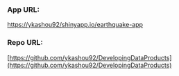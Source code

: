 ### App URL:  
[https://ykashou92/shinyapp.io/earthquake-app](https://ykashou92/shinyapp.io/earthquake-app)  
  
### Repo URL:  
[https://github.com/ykashou92/DevelopingDataProducts](https://github.com/ykashou92/DevelopingDataProducts)
